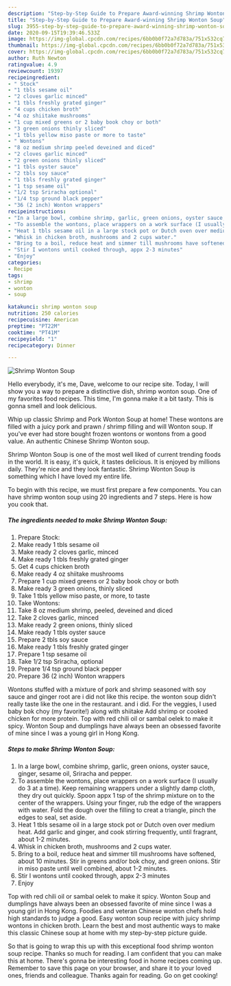 ```yaml
---
description: "Step-by-Step Guide to Prepare Award-winning Shrimp Wonton Soup"
title: "Step-by-Step Guide to Prepare Award-winning Shrimp Wonton Soup"
slug: 3955-step-by-step-guide-to-prepare-award-winning-shrimp-wonton-soup
date: 2020-09-15T19:39:46.533Z
image: https://img-global.cpcdn.com/recipes/6bb0b0f72a7d783a/751x532cq70/shrimp-wonton-soup-recipe-main-photo.jpg
thumbnail: https://img-global.cpcdn.com/recipes/6bb0b0f72a7d783a/751x532cq70/shrimp-wonton-soup-recipe-main-photo.jpg
cover: https://img-global.cpcdn.com/recipes/6bb0b0f72a7d783a/751x532cq70/shrimp-wonton-soup-recipe-main-photo.jpg
author: Ruth Newton
ratingvalue: 4.9
reviewcount: 19397
recipeingredient:
- " Stock"
- "1 tbls sesame oil"
- "2 cloves garlic minced"
- "1 tbls freshly grated ginger"
- "4 cups chicken broth"
- "4 oz shiitake mushrooms"
- "1 cup mixed greens or 2 baby book choy or both"
- "3 green onions thinly sliced"
- "1 tbls yellow miso paste or more to taste"
- " Wontons"
- "8 oz medium shrimp peeled deveined and diced"
- "2 cloves garlic minced"
- "2 green onions thinly sliced"
- "1 tbls oyster sauce"
- "2 tbls soy sauce"
- "1 tbls freshly grated ginger"
- "1 tsp sesame oil"
- "1/2 tsp Sriracha optional"
- "1/4 tsp ground black pepper"
- "36 (2 inch) Wonton wrappers"
recipeinstructions:
- "In a large bowl, combine shrimp, garlic, green onions, oyster sauce, ginger, sesame oil, Sriracha and pepper."
- "To assemble the wontons, place wrappers on a work surface (I usually do 3 at a time). Keep remaining wrappers under a slightly damp cloth, they dry out quickly. Spoon appx 1 tsp of the shrimp mixture on to the center of the wrappers. Using your finger, rub the edge of the wrappers with water. Fold the dough over the filling to creat a triangle, pinch the edges to seal, set aside."
- "Heat 1 tbls sesame oil in a large stock pot or Dutch oven over medium heat. Add garlic and ginger, and cook stirring frequently, until fragrant, about 1-2 minutes."
- "Whisk in chicken broth, mushrooms and 2 cups water."
- "Bring to a boil, reduce heat and simmer till mushrooms have softened, about 10 minutes. Stir in greens and/or bok choy, and green onions. Stir in miso paste until well combined, about 1-2 minutes."
- "Stir I wontons until cooked through, appx 2-3 minutes"
- "Enjoy"
categories:
- Recipe
tags:
- shrimp
- wonton
- soup

katakunci: shrimp wonton soup 
nutrition: 250 calories
recipecuisine: American
preptime: "PT22M"
cooktime: "PT41M"
recipeyield: "1"
recipecategory: Dinner

---
```



![Shrimp Wonton Soup](https://img-global.cpcdn.com/recipes/6bb0b0f72a7d783a/751x532cq70/shrimp-wonton-soup-recipe-main-photo.jpg)

Hello everybody, it's me, Dave, welcome to our recipe site. Today, I will show you a way to prepare a distinctive dish, shrimp wonton soup. One of my favorites food recipes. This time, I'm gonna make it a bit tasty. This is gonna smell and look delicious.

Whip up classic Shrimp and Pork Wonton Soup at home! These wontons are filled with a juicy pork and prawn / shrimp filling and will Wonton soup. If you&#39;ve ever had store bought frozen wontons or wontons from a good value. An authentic Chinese Shrimp Wonton soup.

Shrimp Wonton Soup is one of the most well liked of current trending foods in the world. It is easy, it's quick, it tastes delicious. It is enjoyed by millions daily. They're nice and they look fantastic. Shrimp Wonton Soup is something which I have loved my entire life.


To begin with this recipe, we must first prepare a few components. You can have shrimp wonton soup using 20 ingredients and 7 steps. Here is how you cook that.

<!--inarticleads1-->

##### The ingredients needed to make Shrimp Wonton Soup:

1. Prepare  Stock:
1. Make ready 1 tbls sesame oil
1. Make ready 2 cloves garlic, minced
1. Make ready 1 tbls freshly grated ginger
1. Get 4 cups chicken broth
1. Make ready 4 oz shiitake mushrooms
1. Prepare 1 cup mixed greens or 2 baby book choy or both
1. Make ready 3 green onions, thinly sliced
1. Take 1 tbls yellow miso paste, or more, to taste
1. Take  Wontons:
1. Take 8 oz medium shrimp, peeled, deveined and diced
1. Take 2 cloves garlic, minced
1. Make ready 2 green onions, thinly sliced
1. Make ready 1 tbls oyster sauce
1. Prepare 2 tbls soy sauce
1. Make ready 1 tbls freshly grated ginger
1. Prepare 1 tsp sesame oil
1. Take 1/2 tsp Sriracha, optional
1. Prepare 1/4 tsp ground black pepper
1. Prepare 36 (2 inch) Wonton wrappers


Wontons stuffed with a mixture of pork and shrimp seasoned with soy sauce and ginger root are i did not like this recipe. the wonton soup didn&#39;t really taste like the one in the restaurant. and i did. For the veggies, I used baby bok choy (my favorite!) along with shiitake Add shrimp or cooked chicken for more protein. Top with red chili oil or sambal oelek to make it spicy. Wonton Soup and dumplings have always been an obsessed favorite of mine since I was a young girl in Hong Kong. 

<!--inarticleads2-->

##### Steps to make Shrimp Wonton Soup:

1. In a large bowl, combine shrimp, garlic, green onions, oyster sauce, ginger, sesame oil, Sriracha and pepper.
1. To assemble the wontons, place wrappers on a work surface (I usually do 3 at a time). Keep remaining wrappers under a slightly damp cloth, they dry out quickly. Spoon appx 1 tsp of the shrimp mixture on to the center of the wrappers. Using your finger, rub the edge of the wrappers with water. Fold the dough over the filling to creat a triangle, pinch the edges to seal, set aside.
1. Heat 1 tbls sesame oil in a large stock pot or Dutch oven over medium heat. Add garlic and ginger, and cook stirring frequently, until fragrant, about 1-2 minutes.
1. Whisk in chicken broth, mushrooms and 2 cups water.
1. Bring to a boil, reduce heat and simmer till mushrooms have softened, about 10 minutes. Stir in greens and/or bok choy, and green onions. Stir in miso paste until well combined, about 1-2 minutes.
1. Stir I wontons until cooked through, appx 2-3 minutes
1. Enjoy


Top with red chili oil or sambal oelek to make it spicy. Wonton Soup and dumplings have always been an obsessed favorite of mine since I was a young girl in Hong Kong. Foodies and veteran Chinese wonton chefs hold high standards to judge a good. Easy wonton soup recipe with juicy shrimp wontons in chicken broth. Learn the best and most authentic ways to make this classic Chinese soup at home with my step-by-step picture guide. 

So that is going to wrap this up with this exceptional food shrimp wonton soup recipe. Thanks so much for reading. I am confident that you can make this at home. There's gonna be interesting food in home recipes coming up. Remember to save this page on your browser, and share it to your loved ones, friends and colleague. Thanks again for reading. Go on get cooking!
